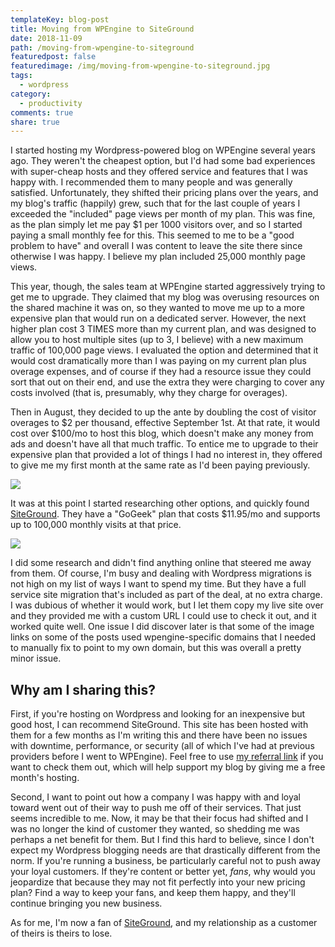 ```yaml
---
templateKey: blog-post
title: Moving from WPEngine to SiteGround
date: 2018-11-09
path: /moving-from-wpengine-to-siteground
featuredpost: false
featuredimage: /img/moving-from-wpengine-to-siteground.jpg
tags:
  - wordpress
category:
  - productivity
comments: true
share: true
---
```


I started hosting my Wordpress-powered blog on WPEngine several years ago. They weren't the cheapest option, but I'd had some bad experiences with super-cheap hosts and they offered service and features that I was happy with. I recommended them to many people and was generally satisfied. Unfortunately, they shifted their pricing plans over the years, and my blog's traffic (happily) grew, such that for the last couple of years I exceeded the "included" page views per month of my plan. This was fine, as the plan simply let me pay $1 per 1000 visitors over, and so I started paying a small monthly fee for this. This seemed to me to be a "good problem to have" and overall I was content to leave the site there since otherwise I was happy. I believe my plan included 25,000 monthly page views.

This year, though, the sales team at WPEngine started aggressively trying to get me to upgrade. They claimed that my blog was overusing resources on the shared machine it was on, so they wanted to move me up to a more expensive plan that would run on a dedicated server. However, the next higher plan cost 3 TIMES more than my current plan, and was designed to allow you to host multiple sites (up to 3, I believe) with a new maximum traffic of 100,000 page views. I evaluated the option and determined that it would cost dramatically more than I was paying on my current plan plus overage expenses, and of course if they had a resource issue they could sort that out on their end, and use the extra they were charging to cover any costs involved (that is, presumably, why they charge for overages).

Then in August, they decided to up the ante by doubling the cost of visitor overages to $2 per thousand, effective September 1st. At that rate, it would cost over $100/mo to host this blog, which doesn't make any money from ads and doesn't have all that much traffic. To entice me to upgrade to their expensive plan that provided a lot of things I had no interest in, they offered to give me my first month at the same rate as I'd been paying previously.

[![](/img/Screenshot-2018-11-09-12.23.28-1024x372.png)](http://ardalis.com/wp-content/uploads/2018/11/Screenshot-2018-11-09-12.23.28.png)

It was at this point I started researching other options, and quickly found [SiteGround](https://www.siteground.com/recommended?referrer_id=7903293). They have a "GoGeek" plan that costs $11.95/mo and supports up to 100,000 monthly visits at that price.

[![](/img/Screenshot-2018-11-09-12.26.55-195x300.png)](http://ardalis.com/wp-content/uploads/2018/11/Screenshot-2018-11-09-12.26.55.png)

I did some research and didn't find anything online that steered me away from them. Of course, I'm busy and dealing with Wordpress migrations is not high on my list of ways I want to spend my time. But they have a full service site migration that's included as part of the deal, at no extra charge. I was dubious of whether it would work, but I let them copy my live site over and they provided me with a custom URL I could use to check it out, and it worked quite well. One issue I did discover later is that some of the image links on some of the posts used wpengine-specific domains that I needed to manually fix to point to my own domain, but this was overall a pretty minor issue.

## Why am I sharing this?

First, if you're hosting on Wordpress and looking for an inexpensive but good host, I can recommend SiteGround. This site has been hosted with them for a few months as I'm writing this and there have been no issues with downtime, performance, or security (all of which I've had at previous providers before I went to WPEngine). Feel free to use [my referral link](https://www.siteground.com/recommended?referrer_id=7903293) if you want to check them out, which will help support my blog by giving me a free month's hosting.

Second, I want to point out how a company I was happy with and loyal toward went out of their way to push me off of their services. That just seems incredible to me. Now, it may be that their focus had shifted and I was no longer the kind of customer they wanted, so shedding me was perhaps a net benefit for them. But I find this hard to believe, since I don't expect my Wordpress blogging needs are that drastically different from the norm. If you're running a business, be particularly careful not to push away your loyal customers. If they're content or better yet, _fans_, why would you jeopardize that because they may not fit perfectly into your new pricing plan? Find a way to keep your fans, and keep them happy, and they'll continue bringing you new business.

As for me, I'm now a fan of [SiteGround](https://www.siteground.com/recommended?referrer_id=7903293), and my relationship as a customer of theirs is theirs to lose.

